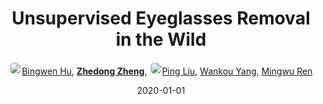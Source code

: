 ---
title: "Unsupervised Eyeglasses Removal in the Wild"
collection: publications
permalink: /publication/Unsuperv2020_1
date: 2020-01-01
doi: 10.1109/tcyb.2020.2995496
keywords: 
venue: 'IEEE Transactions on Cybernetics'
paperurl: 'https://zdzheng.xyz/files/Hu_CYB20.pdf'
code: 'https://github.com/Bingwen-Hu/ERGAN-Pytorch'
author: '<a href="https://zdzheng.xyz/authors/Bingwen-Hu" class="author"> <img src="https://zdzheng.xyz/files/bingwen-hu.jpeg" alt="Bingwen-Hu" style="border-radius: 50%; height:20px; width:20px">Bingwen Hu</a>, <strong><a href="https://zdzheng.xyz/authors/Zhedong-Zheng" class="author">Zhedong Zheng</a></strong>, <a href="https://zdzheng.xyz/authors/Ping-Liu" class="author"> <img src="https://zdzheng.xyz/files/ping-liu.jpeg" alt="Ping-Liu" style="border-radius: 50%; height:20px; width:20px">Ping Liu</a>, <a href="https://zdzheng.xyz/authors/Wankou-Yang" class="author">Wankou Yang</a>, <a href="https://zdzheng.xyz/authors/Mingwu-Ren" class="author">Mingwu Ren</a>'
sqlauthor: '[ {"@type": "Person","name": Bingwen Hu}, {"@type": "Person","name": Zhedong Zheng}, {"@type": "Person","name": Ping Liu}, {"@type": "Person","name": Wankou Yang}, {"@type": "Person","name": Mingwu Ren}, ]'
citation: ' Bingwen Hu,  Zhedong Zheng,  Ping Liu,  Wankou Yang,  Mingwu Ren, &quot;Unsupervised Eyeglasses Removal in the Wild.&quot; IEEE Transactions on Cybernetics, 2020. DOI: 10.1109/tcyb.2020.2995496'
abs: 'Eyeglasses removal is challenging in removing different kinds of eyeglasses, e.g., rimless glasses, full-rim glasses and sunglasses, and recovering appropriate eyes. Due to the large visual variants, the conventional methods lack scalability. Most existing works focus on the frontal face images in the controlled environment, such as the laboratory, and need to design specific systems for different eyeglass types. To address the limitation, we propose a unified eyeglass removal model called Eyeglasses Removal Generative Adversarial Network (ERGAN), which could handle different types of glasses in the wild. The proposed method does not depend on the dense annotation of eyeglasses location but benefits from the large-scale face images with weak annotations. Specifically, we study the two relevant tasks simultaneously, i.e., removing and wearing eyeglasses. Given two facial images with and without eyeglasses, the proposed model learns to swap the eye area in two faces. The generation mechanism focuses on the eye area and invades the difficulty of generating a new face. In the experiment, we show the proposed method achieves a competitive removal quality in terms of realism and diversity. Furthermore, we evaluate ERGAN on several subsequent tasks, such as face verification and facial expression recognition. The experiment shows that our method could serve as a pre-processing method for these tasks.'
pub_year: '2020'
bib: >
    @article{Hu_2020,<br>author = "Hu, Bingwen and Zheng, Zhedong and Liu, Ping and Yang, Wankou and Ren, Mingwu",<br>doi = "10.1109/tcyb.2020.2995496",<br>year = "2020",<br>publisher = "IEEE",<br>pages = "1--13",<br>title = "Unsupervised Eyeglasses Removal in the Wild",<br>code = "https://github.com/Bingwen-Hu/ERGAN-Pytorch",<br>url = "https://zdzheng.xyz/files/Hu\_CYB20.pdf",<br>journal = "{IEEE} Transactions on Cybernetics",<br>abs = "Eyeglasses removal is challenging in removing different kinds of eyeglasses, e.g., rimless glasses, full-rim glasses and sunglasses, and recovering appropriate eyes. Due to the large visual variants, the conventional methods lack scalability. Most existing works focus on the frontal face images in the controlled environment, such as the laboratory, and need to design specific systems for different eyeglass types. To address the limitation, we propose a unified eyeglass removal model called Eyeglasses Removal Generative Adversarial Network (ERGAN), which could handle different types of glasses in the wild. The proposed method does not depend on the dense annotation of eyeglasses location but benefits from the large-scale face images with weak annotations. Specifically, we study the two relevant tasks simultaneously, i.e., removing and wearing eyeglasses. Given two facial images with and without eyeglasses, the proposed model learns to swap the eye area in two faces. The generation mechanism focuses on the eye area and invades the difficulty of generating a new face. In the experiment, we show the proposed method achieves a competitive removal quality in terms of realism and diversity. Furthermore, we evaluate ERGAN on several subsequent tasks, such as face verification and facial expression recognition. The experiment shows that our method could serve as a pre-processing method for these tasks."
    }

---